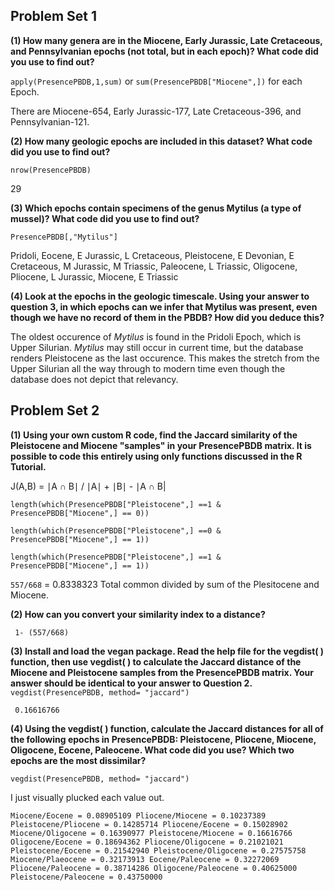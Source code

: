 
## Problem Set 1

**(1) How many genera are in the Miocene, Early Jurassic, Late Cretaceous, and Pennsylvanian epochs (not total, but in each epoch)? What code did you use to find out?**

`apply(PresencePBDB,1,sum)` or `sum(PresencePBDB["Miocene",])` for each Epoch.

There are Miocene-654, Early Jurassic-177, Late Cretaceous-396, and Pennsylvanian-121.

**(2) How many geologic epochs are included in this dataset? What code did you use to find out?**

`nrow(PresencePBDB)`

29

**(3) Which epochs contain specimens of the genus Mytilus (a type of mussel)? What code did you use to find out?**

`PresencePBDB[,"Mytilus"]`

 Pridoli, Eocene, E Jurassic, L Cretaceous, Pleistocene, E Devonian, E Cretaceous, M Jurassic, M Triassic, Paleocene, L Triassic, Oligocene, Pliocene, L Jurassic, Miocene, E Triassic

**(4) Look at the epochs in the geologic timescale. Using your answer to question 3, in which epochs can we infer that Mytilus was present, even though we have no record of them in the PBDB? How did you deduce this?**

The oldest occurence of *Mytilus* is found in the Pridoli Epoch, which is Upper Silurian. *Mytilus* may still occur in current time, but the database renders Pleistocene as the last occurence. This makes the stretch from the Upper Silurian all the way through to modern time even though the database does not depict that relevancy.


## Problem Set 2

**(1) Using your own custom R code, find the Jaccard similarity of the Pleistocene and Miocene "samples" in your PresencePBDB matrix. It is possible to code this entirely using only functions discussed in the R Tutorial.**


J(A,B) = ∣A ∩ B∣ / ∣A∣ + ∣B∣ - ∣A ∩ B|

`length(which(PresencePBDB["Pleistocene",] ==1 & PresencePBDB["Miocene",] == 0))`

`length(which(PresencePBDB["Pleistocene",] ==0 & PresencePBDB["Miocene",] == 1))`

`length(which(PresencePBDB["Pleistocene",] ==1 & PresencePBDB["Miocene",] == 1))`

`557/668` = 0.8338323
Total common divided by sum of the Plesitocene and Miocene.


**(2) How can you convert your similarity index to a distance?**

` 1- (557/668)`



**(3) Install and load the vegan package. Read the help file for the vegdist( ) function, then use vegdist( ) to calculate the Jaccard distance of the Miocene and Pleistocene samples from the PresencePBDB matrix. Your answer should be identical to your answer to Question 2.**
`vegdist(PresencePBDB, method= "jaccard")`

` 0.16616766`

**(4) Using the vegdist( ) function, calculate the Jaccard distances for all of the following epochs in PresencePBDB: Pleistocene, Pliocene, Miocene, Oligocene, Eocene, Paleocene. What code did you use? Which two epochs are the most dissimilar?**

`vegdist(PresencePBDB, method= "jaccard")`

I just visually plucked each value out.


`Miocene/Eocene = 0.08905109
Pliocene/Miocene = 0.10237389
Pleistocene/Pliocene = 0.14285714
Pliocene/Eocene = 0.15028902
Miocene/Oligocene = 0.16390977
Pleistocene/Miocene = 0.16616766
Oligocene/Eocene = 0.18694362
Pliocene/Oligocene = 0.21021021
Pleistocene/Eocene = 0.21542940
Pleistocene/Oligocene = 0.27575758
Miocene/Plaeocene = 0.32173913
Eocene/Paleocene = 0.32272069
Pliocene/Paleocene = 0.38714286
Oligocene/Paleocene = 0.40625000
Pleistocene/Paleocene = 0.43750000`






